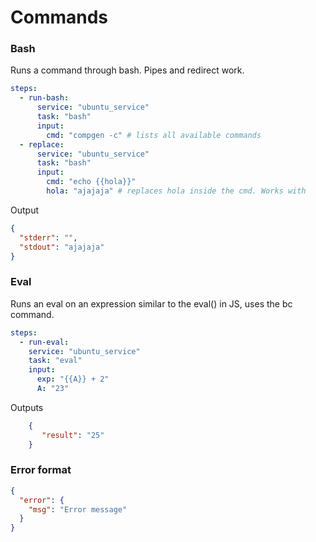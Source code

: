 # Commands

### Bash
Runs a command through bash. Pipes and redirect work.
```yaml
steps:
  - run-bash:
      service: "ubuntu_service"
      task: "bash"
      input:
        cmd: "compgen -c" # lists all available commands
  - replace:
      service: "ubuntu_service"
      task: "bash"
      input:
        cmd: "echo {{hola}}"
        hola: "ajajaja" # replaces hola inside the cmd. Works with 
```

Output
```json
{
  "stderr": "",
  "stdout": "ajajaja"
}
```

### Eval
Runs an eval on an expression similar to the eval() in JS, uses the bc command.
```yaml
steps:
  - run-eval:
    service: "ubuntu_service"
    task: "eval"
    input:
      exp: "{{A}} + 2"
      A: "23"
```

Outputs
```json
    {
       "result": "25" 
    }
```


### Error format
```json
{
  "error": {
    "msg": "Error message"
  }
}
```